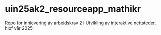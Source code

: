 # uin25ak2_resourceapp_mathikr
Repo for innlevering av arbeidskrav 2 i Utvikling av interaktive nettsteder, hiof vår 2025

